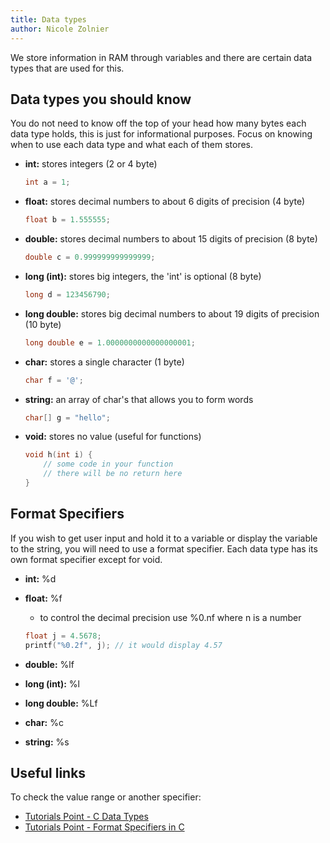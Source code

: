 ```yaml
---
title: Data types
author: Nicole Zolnier
---
```


We store information in RAM through variables and there are certain data types that are used for this.

## Data types you should know

You do not need to know off the top of your head how many bytes each data type holds, this is just for informational purposes. Focus on knowing when to use each data type and what each of them stores.

- **int:** stores integers (2 or 4 byte)

    ```c
    int a = 1;
    ```
- **float:** stores decimal numbers to about 6 digits of precision (4 byte)

    ```c
    float b = 1.555555;
    ```
- **double:** stores decimal numbers to about 15 digits of precision (8 byte)

    ```c
    double c = 0.999999999999999;
    ```
- **long (int):** stores big integers, the 'int' is optional (8 byte)

    ```c
    long d = 123456790;
    ```
- **long double:** stores big decimal numbers to about 19 digits of precision (10 byte)

    ```c
    long double e = 1.0000000000000000001;
    ```
- **char:** stores a single character (1 byte)

    ```c
    char f = '@';
    ```
- **string:** an array of char's that allows you to form words

    ```c
    char[] g = "hello";
    ```
- **void:** stores no value (useful for functions)

    ```c
    void h(int i) {
        // some code in your function
        // there will be no return here
    }
    ```

## Format Specifiers
If you wish to get user input and hold it to a variable or display the variable to the string, you will need to use a format specifier. Each data type has its own format specifier except for void.

- **int:** %d
- **float:** %f
    - to control the decimal precision use %0.nf where n is a number

    ```c
    float j = 4.5678;
    printf("%0.2f", j); // it would display 4.57
    ```
- **double:** %lf
- **long (int):** %l
- **long double:** %Lf
- **char:** %c
- **string:** %s


## Useful links
To check the value range or another specifier:

- [Tutorials Point - C Data Types](https://www.tutorialspoint.com/cprogramming/c_data_types.htm)
- [Tutorials Point - Format Specifiers in C](https://www.tutorialspoint.com/format-specifiers-in-c)
